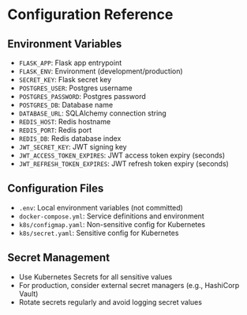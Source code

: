 # Configuration Reference

## Environment Variables
- `FLASK_APP`: Flask app entrypoint
- `FLASK_ENV`: Environment (development/production)
- `SECRET_KEY`: Flask secret key
- `POSTGRES_USER`: Postgres username
- `POSTGRES_PASSWORD`: Postgres password
- `POSTGRES_DB`: Database name
- `DATABASE_URL`: SQLAlchemy connection string
- `REDIS_HOST`: Redis hostname
- `REDIS_PORT`: Redis port
- `REDIS_DB`: Redis database index
- `JWT_SECRET_KEY`: JWT signing key
- `JWT_ACCESS_TOKEN_EXPIRES`: JWT access token expiry (seconds)
- `JWT_REFRESH_TOKEN_EXPIRES`: JWT refresh token expiry (seconds)

## Configuration Files
- `.env`: Local environment variables (not committed)
- `docker-compose.yml`: Service definitions and environment
- `k8s/configmap.yaml`: Non-sensitive config for Kubernetes
- `k8s/secret.yaml`: Sensitive config for Kubernetes

## Secret Management
- Use Kubernetes Secrets for all sensitive values
- For production, consider external secret managers (e.g., HashiCorp Vault)
- Rotate secrets regularly and avoid logging secret values 